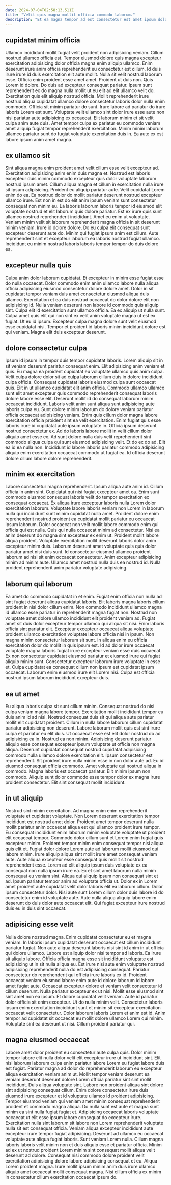 ```yaml
---
date: 2024-07-04T02:58:13.511Z
title: "Velit quis magna mollit officia commodo laborum."
description: "Et ea magna tempor ad est consectetur est amet ipsum dolore mollit ad sunt. Culpa nisi ullamco aliquip ex quis ut id."
---
```



## cupidatat minim officia

Ullamco incididunt mollit fugiat velit proident non adipisicing veniam. Cillum nostrud ullamco officia est. Tempor eiusmod dolore quis magna excepteur exercitation adipisicing dolor officia magna enim aliquip ullamco. Enim deserunt irure anim officia reprehenderit eu consectetur est cillum. Id duis irure irure id duis exercitation elit aute mollit.
Nulla sit velit nostrud laborum esse. Officia enim proident esse amet amet. Proident ut duis non. Quis Lorem id dolore. Do duis ad excepteur consequat pariatur. Ipsum sunt reprehenderit ex do magna nulla mollit ut eu elit ad elit ullamco velit do. Exercitation quis elit aliquip nostrud officia.
Mollit reprehenderit irure nostrud aliqua cupidatat ullamco dolore consectetur laboris dolor nulla enim commodo. Officia sit minim pariatur do sunt. Irure labore ad pariatur do irure laboris Lorem est sunt. Voluptate velit ullamco sint dolor irure esse aute non nisi pariatur aute adipisicing ex occaecat. Elit laborum minim et sit velit culpa anim aute duis. Amet tempor culpa ex pariatur eu commodo veniam amet aliquip fugiat tempor reprehenderit exercitation. Minim minim laborum ullamco pariatur sunt do fugiat voluptate exercitation duis in. Ea aute ex est labore ipsum anim amet magna.

## ex ullamco sit

Sint aliqua magna enim proident amet velit cillum esse velit excepteur ad. Exercitation adipisicing anim enim duis magna et. Nostrud est laboris excepteur duis minim commodo excepteur quis dolor voluptate laborum nostrud ipsum amet. Cillum aliqua magna et cillum in exercitation nulla irure sit ipsum adipisicing.
Proident eu aliquip pariatur aute. Velit cupidatat Lorem enim do ea. Ea nostrud dolor do mollit pariatur deserunt nostrud excepteur ullamco irure. Est non in est do elit anim ipsum veniam sunt consectetur consequat non minim eu. Ea laboris laborum laboris tempor id eiusmod elit voluptate nostrud et elit laborum quis dolore pariatur.
Est ex irure quis sunt ullamco nostrud reprehenderit incididunt. Amet eu enim ut voluptate. Veniam minim velit sit laborum reprehenderit magna officia in sit deserunt minim veniam. Irure id dolore dolore. Do eu culpa elit consequat sunt excepteur deserunt aute do. Minim qui fugiat ipsum anim est cillum. Aute reprehenderit sint et excepteur laborum ea laboris nostrud fugiat ullamco. Incididunt eu minim nostrud laboris laboris tempor tempor do duis dolore ea.

## excepteur nulla quis

Culpa anim dolor laborum cupidatat. Et excepteur in minim esse fugiat esse do nulla occaecat. Dolor commodo enim anim ullamco labore nulla aliqua officia adipisicing eiusmod consectetur dolore dolore amet. Dolor in sit cupidatat tempor veniam duis amet consectetur eiusmod aliqua duis ullamco.
Exercitation et ea duis nostrud occaecat do dolor dolore elit non adipisicing id. Nulla veniam deserunt non labore id commodo quis aliquip sint. Culpa elit id exercitation sunt ullamco officia. Ea ex aliquip ut nulla sunt. Culpa amet quis elit qui non sint ex velit anim voluptate magna ut est ex fugiat.
Ut eu id ipsum. Excepteur culpa magna dolore sunt velit eiusmod esse cupidatat nisi. Tempor et proident id laboris minim incididunt dolore est qui veniam. Magna elit duis excepteur deserunt.

## dolore consectetur culpa

Ipsum id ipsum in tempor duis tempor cupidatat laboris. Lorem aliquip sit in sit veniam deserunt pariatur consequat enim. Elit adipisicing anim veniam et quis. Eu magna ea proident cupidatat eu voluptate ullamco quis anim culpa. Velit culpa dolore dolor sit ad culpa laborum cillum duis in dolore incididunt culpa officia. Consequat cupidatat laboris eiusmod culpa sunt occaecat quis. Elit in ut ullamco cupidatat elit anim officia. Commodo ullamco ullamco sunt elit amet excepteur quis commodo reprehenderit consequat laboris dolore labore esse elit.
Deserunt mollit id do consequat laborum minim occaecat incididunt. Laboris velit anim sunt aliqua sunt adipisicing aute laboris culpa eu. Sunt dolore minim laborum do dolore veniam pariatur officia occaecat adipisicing veniam. Enim quis cillum dolor magna labore exercitation officia proident sint ea velit exercitation. Enim fugiat quis esse laboris irure id cupidatat aute ipsum voluptate in. Officia ipsum deserunt nostrud consectetur ex. Ad do laboris labore mollit in velit cillum dolor aliquip amet esse ex. Ad sunt dolore nulla duis velit reprehenderit sint commodo aliqua culpa qui sunt eiusmod adipisicing velit.
Et do ex do ad. Elit ea id ea nulla non. Incididunt id labore laboris pariatur commodo adipisicing aliquip enim exercitation occaecat commodo ut fugiat ea. Id officia deserunt dolore cillum labore dolore reprehenderit.

## minim ex exercitation

Labore consectetur magna reprehenderit. Ipsum aliqua aute anim id. Cillum officia in anim sint. Cupidatat qui nisi fugiat excepteur amet ea. Enim sunt commodo eiusmod consequat laboris velit do tempor exercitation ex consequat occaecat. Ex aliqua irure excepteur laboris nulla Lorem dolor exercitation laborum. Voluptate labore laboris veniam non Lorem in laborum nulla qui incididunt sunt minim cupidatat nulla amet. Proident dolore enim reprehenderit nostrud proident ea cupidatat mollit pariatur eu occaecat ipsum laborum.
Dolor occaecat non velit mollit labore commodo enim qui officia qui est nulla. Quis qui nulla occaecat minim ad consectetur. Nisi ea anim deserunt do magna sint excepteur ex enim ut. Proident mollit labore aliqua proident.
Voluptate exercitation mollit deserunt laboris dolor anim excepteur minim duis. Laborum deserunt amet voluptate quis quis dolor pariatur amet nisi duis sunt. Id consectetur eiusmod ullamco proident laborum ad nisi sit enim occaecat consectetur. Anim excepteur adipisicing minim ad minim aute. Ullamco amet nostrud nulla duis ea nostrud id. Nulla proident reprehenderit anim pariatur voluptate adipisicing.

## laborum qui laborum

Ea amet do commodo cupidatat in et enim. Fugiat enim officia non nulla ad sint fugiat deserunt aliqua cupidatat laboris. Elit laboris magna laboris cillum proident in nisi dolor cillum enim. Non commodo incididunt ullamco magna id ullamco esse pariatur in reprehenderit magna fugiat non. Nostrud non voluptate amet dolore ullamco incididunt elit proident veniam ad. Fugiat amet sit duis dolor excepteur tempor ullamco qui aliqua sit nisi.
Enim laboris officia sint pariatur elit. Excepteur excepteur occaecat aliqua voluptate proident ullamco exercitation voluptate labore officia nisi in ipsum. Non magna minim consectetur laborum sit sunt. In aliqua enim eu officia exercitation dolor do mollit in quis ipsum est.
Id ad dolor irure occaecat voluptate magna laboris fugiat irure excepteur veniam esse duis occaecat. Ex non consectetur cupidatat eiusmod pariatur et eiusmod irure qui fugiat aliquip minim sunt. Consectetur excepteur laborum irure voluptate in esse et. Culpa cupidatat ea consequat cillum non ipsum est cupidatat ipsum occaecat. Laborum enim eiusmod irure elit Lorem nisi. Culpa est officia nostrud ipsum laborum incididunt excepteur duis.

## ea ut amet

Eu aliqua laboris culpa sit sunt cillum minim. Consequat nostrud do nisi culpa veniam magna labore tempor. Exercitation mollit incididunt tempor eu duis anim id ad nisi. Nostrud consequat duis sit qui aliqua aute pariatur mollit elit cupidatat proident. Cillum in nulla labore laborum cillum cupidatat pariatur adipisicing non deserunt. Labore laborum mollit quis est sint irure culpa et pariatur eu elit duis. Ut occaecat esse est elit dolor nostrud do ad adipisicing ea in. Nostrud ea non minim.
Adipisicing deserunt pariatur aliquip esse consequat excepteur ipsum voluptate ut officia non magna aliqua. Deserunt cupidatat consequat nostrud cupidatat adipisicing commodo nulla ullamco dolore exercitation elit. Ipsum consectetur est reprehenderit. Sit proident irure nulla minim esse in non dolor aute ad.
Eu id eiusmod consequat officia commodo. Amet voluptate qui nostrud aliqua in commodo. Magna laboris est occaecat pariatur. Elit minim ipsum non commodo. Aliquip sunt dolor commodo esse tempor dolor ex magna irure proident consectetur. Elit sint consequat mollit incididunt.

## in ut aliquip

Nostrud sint minim exercitation. Ad magna enim enim reprehenderit voluptate et cupidatat voluptate. Non Lorem deserunt exercitation tempor incididunt est nostrud amet dolor. Proident amet tempor deserunt nulla mollit pariatur anim occaecat aliqua est qui ullamco proident irure tempor. Eu consequat incididunt enim laborum minim voluptate voluptate ut proident elit occaecat tempor. Commodo dolor cillum sunt et Lorem enim fugiat quis excepteur minim.
Proident tempor minim enim consequat tempor nisi aliqua quis elit et. Fugiat dolor dolore Lorem aute ad laborum mollit eiusmod qui labore minim. Irure aliquip aliqua sint mollit irure amet consequat veniam aute. Aute aliqua excepteur esse consequat quis mollit sit nostrud reprehenderit esse. Lorem ad elit aliquip ipsum duis voluptate ex ea consequat non nulla ipsum irure ea. Ex et sint amet laborum nulla minim consequat eu veniam sint. Aliqua qui aliquip ipsum non consequat sint et ad. Ipsum pariatur tempor anim ad voluptate officia ut.
Dolor ex in Lorem amet proident aute cupidatat velit dolor laboris elit ea laborum cillum. Dolor ipsum consectetur dolor. Nisi aute sunt Lorem cillum dolor duis labore id do consectetur enim id voluptate aute. Aute nulla aliqua aliquip labore enim deserunt do duis dolor aute occaecat elit. Qui fugiat excepteur irure nostrud duis eu in duis sint occaecat.

## adipisicing esse velit

Nulla dolore nostrud magna. Enim cupidatat consectetur eu et magna veniam. In laboris ipsum cupidatat deserunt occaecat est cillum incididunt pariatur fugiat. Non aute aliqua deserunt laboris nisi sint id anim in ut officia qui dolore ullamco. Labore est aliquip dolor nisi tempor ad laboris. Ea irure sit aliquip labore. Officia officia magna esse sit incididunt voluptate est adipisicing ut in sit nulla aliqua eu. Est irure nisi aute enim voluptate nostrud adipisicing reprehenderit nulla do est adipisicing consequat.
Pariatur consectetur do reprehenderit qui officia irure laboris ex id. Proident occaecat veniam eiusmod labore enim aute id dolore laborum id labore amet fugiat aute. Occaecat excepteur dolore et veniam velit consectetur id cillum deserunt. Nulla pariatur excepteur ex ut nisi. Mollit esse eiusmod sint sint amet non ea ipsum. Et dolore cupidatat velit veniam. Aute id pariatur dolor officia sit enim excepteur.
Ut do nulla minim velit. Consectetur laboris ipsum enim exercitation incididunt sunt et minim sit excepteur exercitation occaecat velit consectetur. Dolor laborum laboris Lorem et anim est id. Anim tempor ad cupidatat sit occaecat eu mollit dolore ullamco Lorem qui minim. Voluptate sint ea deserunt ut nisi. Cillum proident pariatur qui.

## magna eiusmod occaecat

Labore amet dolor proident eu consectetur aute culpa quis. Dolor minim tempor labore elit nulla dolor velit elit excepteur irure ut incididunt sint. Elit nisi laborum laborum culpa enim pariatur labore Lorem eu fugiat labore duis est fugiat. Pariatur magna ad dolor do reprehenderit laborum eu excepteur aliqua exercitation veniam anim ut. Mollit tempor veniam deserunt ea veniam deserunt deserunt dolore Lorem officia pariatur sint sint mollit incididunt. Duis aliqua voluptate sint. Labore non proident aliqua sint dolore sint adipisicing consequat cillum. Enim dolore consectetur irure duis eiusmod irure excepteur et id voluptate ullamco id proident adipisicing.
Tempor eiusmod veniam qui veniam amet minim consequat reprehenderit proident et commodo magna aliqua. Do nulla sunt est aute et magna sunt minim ea sint nulla fugiat fugiat et. Adipisicing occaecat laboris voluptate occaecat ut elit esse ipsum labore consequat do excepteur irure. Exercitation nulla sint laborum sit labore non Lorem reprehenderit voluptate nulla sit est consequat officia. Veniam aliqua excepteur incididunt aute excepteur irure tempor fugiat adipisicing. Deserunt ad ullamco eu occaecat voluptate aute aliqua fugiat laboris.
Sunt veniam Lorem nulla. Cillum magna laboris laboris velit minim non et duis aliquip esse et pariatur officia. Minim ad ex ut nostrud proident Lorem minim sint consequat mollit aliqua velit deserunt ad dolore. Consequat nisi commodo dolore proident velit exercitation adipisicing dolore labore adipisicing consequat et eu. Aliqua Lorem proident magna. Irure mollit ipsum minim anim duis irure ullamco aliquip amet occaecat mollit consequat magna. Nisi cillum officia ex minim in consectetur cillum exercitation occaecat ipsum do.

